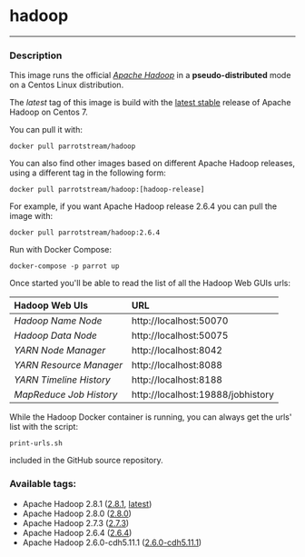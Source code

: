 # **hadoop**
___

### Description

This image runs the official [*Apache Hadoop*](http://hadoop.apache.org/) in a **pseudo-distributed** mode on a Centos Linux distribution.

The *latest* tag of this image is build with the [latest stable](http://hadoop.apache.org/releases.html) release of Apache Hadoop on Centos 7.

You can pull it with:

    docker pull parrotstream/hadoop


You can also find other images based on different Apache Hadoop releases, using a different tag in the following form:

    docker pull parrotstream/hadoop:[hadoop-release]


For example, if you want Apache Hadoop release 2.6.4 you can pull the image with:

    docker pull parrotstream/hadoop:2.6.4


Run with Docker Compose:

    docker-compose -p parrot up

Once started you'll be able to read the list of all the Hadoop Web GUIs urls:

| **Hadoop Web UIs**        |**URL**                            |
|:--------------------------|:----------------------------------|
| *Hadoop Name Node*        | http://localhost:50070            |
| *Hadoop Data Node*        | http://localhost:50075            |
| *YARN Node Manager*       | http://localhost:8042             |
| *YARN Resource Manager*   | http://localhost:8088             |
| *YARN Timeline History*   | http://localhost:8188             |
| *MapReduce Job History*   | http://localhost:19888/jobhistory |

While the Hadoop Docker container is running, you can always get the urls' list with the script:

    print-urls.sh

included in the GitHub source repository.

### Available tags:

- Apache Hadoop 2.8.1 ([2.8.1](https://github.com/parrot-stream/docker-hadoop/blob/2.8.1/Dockerfile), [latest](https://github.com/parrot-stream/docker-hadoop/blob/latest/Dockerfile))
- Apache Hadoop 2.8.0 ([2.8.0](https://github.com/parrot-stream/docker-hadoop/blob/2.8.0/Dockerfile))
- Apache Hadoop 2.7.3 ([2.7.3](https://github.com/parrot-stream/docker-hadoop/blob/2.7.3/Dockerfile))
- Apache Hadoop 2.6.4 ([2.6.4](https://github.com/parrot-stream/docker-hadoop/blob/2.6.4/Dockerfile))
- Apache Hadoop 2.6.0-cdh5.11.1 ([2.6.0-cdh5.11.1](https://github.com/parrot-stream/docker-hadoop/blob/2.6.0-cdh5.11.1/Dockerfile))
